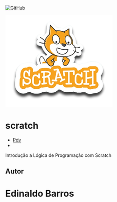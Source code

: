 ![GitHub](https://img.shields.io/github/license/ergbarros/scratch?style=flat-square)


![scratch](https://github.com/ergbarros/scratch/blob/main/assets/icons/scratch.png)

# scratch
- [Pdv](https://scratch.mit.edu/projects/884841164/editor/)
- 
Introdução a Lógica de Programação com Scratch
## Autor
# Edinaldo Barros
